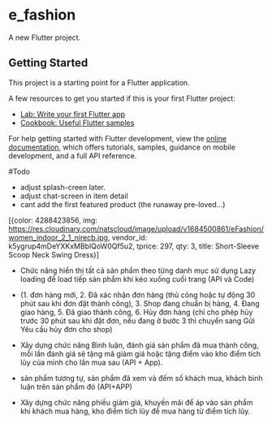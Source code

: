 # e_fashion

A new Flutter project.

## Getting Started

This project is a starting point for a Flutter application.

A few resources to get you started if this is your first Flutter project:

- [Lab: Write your first Flutter app](https://docs.flutter.dev/get-started/codelab)
- [Cookbook: Useful Flutter samples](https://docs.flutter.dev/cookbook)

For help getting started with Flutter development, view the
[online documentation](https://docs.flutter.dev/), which offers tutorials,
samples, guidance on mobile development, and a full API reference.


#Todo
<!-- dart run sqflite_common_ffi_web:setup -->
<!-- flutter run -d edge --web-renderer html -->

* adjust splash-creen later.
* adjust chat-screen in item detail
* cant add the first featured product (the runaway pre-loved...)

[{color: 4288423856, img:
https://res.cloudinary.com/natscloud/image/upload/v1684500861/eFashion/women_indoor_2_1_nirecb.jpg, vendor_id: 
k5ygrup4mDeYXKxMBblQoW0Qf5u2, tprice: 297, qty: 3, title: Short-Sleeve Scoop Neck Swing Dress}]

- Chức năng hiển thị tất cả sản phẩm theo từng danh mục sử dụng Lazy loading để load tiếp sản phẩm khi kéo xuống cuối trang (API và Code)

- (1. đơn hàng mới, 2. Đã xác nhận đơn hàng (thủ công hoặc tự động 30 phút sau khi đơn đặt thành công), 3. Shop đang chuẩn bị hàng, 4. Đang giao hàng, 5. Đã giao thành công, 6. Hủy đơn hàng (chỉ cho phép hủy trước 30 phút sau khi đặt đơn, nếu đang ở bước 3 thì chuyển sang Gửi Yêu cầu hủy đơn cho shop)

- Xây dựng chức năng Bình luận, đánh giá sản phẩm đã mua thành công, mỗi lần đánh giá sẽ tặng mã giảm giá hoặc tặng điểm vào kho điểm tích lũy của mình cho lần mua sau (API + App).  

- sản phẩm tương tự, sản phẩm đã xem và đếm số khách mua, khách bình luận trên sản phẩm đó (API+APP)

- Xây dựng chức năng phiếu giảm giá, khuyến mãi để áp vào sản phẩm khi khách mua hàng, kho điểm tích lũy để mua hàng từ điểm tích lũy.